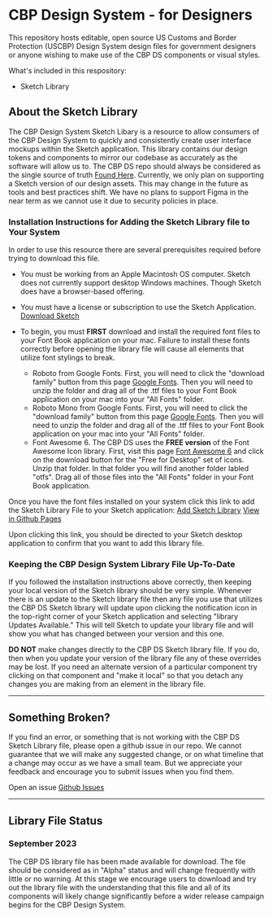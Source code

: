 # CBP Design System - for Designers

This repository hosts editable, open source US Customs and Border Protection (USCBP) Design System design files for government designers or anyone wishing to make use of the CBP DS components or visual styles.

What's included in this respository:

- Sketch Library

## About the Sketch Library

The CBP Design System Sketch Libary is a resource to allow consumers of the CBP Design System to quickly and consistently create user interface mockups within the Sketch application. This library contains our design tokens and components to mirror our codebase as accurately as the software will allow us to. The CBP DS repo should always be considered as the single source of truth [Found Here](https://github.com/US-CBP/design-system). Currently, we only plan on supporting a Sketch version of our design assets. This may change in the future as tools and best practices shift. We have no plans to support Figma in the near term as we cannot use it due to security policies in place.

### Installation Instructions for Adding the Sketch Library file to Your System

In order to use this resource there are several prerequisites required before trying to download this file.
- You must be working from an Apple Macintosh OS computer. Sketch does not currently support desktop Windows machines. Though Sketch does have a browser-based offering.
- You must have a license or subscription to use the Sketch Application. [Download Sketch](https://www.sketch.com/)
- To begin, you must **FIRST** download and install the required font files to your Font Book application on your mac. Failure to install these fonts correctly before opening the library file will cause all elements that utilize font stylings to break.

    - Roboto from Google Fonts. First, you will need to click the "download family" button from this page [Google Fonts](https://fonts.google.com/specimen/Roboto). Then you will need to unzip the folder and drag all of the .ttf files to your Font Book application on your mac into your "All Fonts" folder.
    - Roboto Mono from Google Fonts. First, you will need to click the "download family" button from this page [Google Fonts](https://fonts.google.com/specimen/Roboto+Mono?query=roboto+mono). Then you will need to unzip the folder and drag all of the .ttf files to your Font Book application on your mac into your "All Fonts" folder.
    - Font Awesome 6. The CBP DS uses the **FREE version** of the Font Awesome Icon library. First, visit this page [Font Awesome 6](https://fontawesome.com/download) and click on the download button for the "Free for Desktop" set of icons. Unzip that folder. In that folder you will find another folder labled "otfs". Drag all of those files into the "All Fonts" folder in your Font Book application.


Once you have the font files installed on your system click this link to add the Sketch Library File to your Sketch application: [Add Sketch Library](sketch://add-library?url=https%3A%2F%2Fus-cbp.github.io%2Fcbp-ds-for-designers%2Fsketch.rss) [View in Github Pages](https://us-cbp.github.io/cbp-ds-for-designers/)

Upon clicking this link, you should be directed to your Sketch desktop application to confirm that you want to add this library file.


### Keeping the CBP Design System Library File Up-To-Date

If you followed the installation instructions above correctly, then keeping your local version of the Sketch library should be very simple. Whenever there is an update to the Sketch library file then any file you use that utilizes the CBP DS Sketch library will update upon clicking the notification icon in the top-right corner of your Sketch application and selecting "library Updates Available." This will tell Sketch to update your library file and will show you what has changed between your version and this one.

**DO NOT** make changes directly to the CBP DS Sketch library file. If you do, then when you update your version of the library file any of these overrides may be lost. If you need an alternate version of a particular component try clicking on that component and "make it local" so that you detach any changes you are making from an element in the library file.

----

## Something Broken?

If you find an error, or something that is not working with the CBP DS Sketch Library file, please open a github issue in our repo. We cannot guarantee that we will make any suggested change, or on what timeline that a change may occur as we have a small team. But we appreciate your feedback and encourage you to submit issues when you find them.

Open an issue [Github Issues](https://github.com/US-CBP/cbp-ds-for-designers/issues)

----

## Library File Status

### September 2023
The CBP DS library file has been made available for download. The file should be considered as in "Alpha" status and will change frequently with little or no warning. At this stage we encourage users to download and try out the library file with the understanding that this file and all of its components will likely change significantly before a wider release campaign begins for the CBP Design System.

